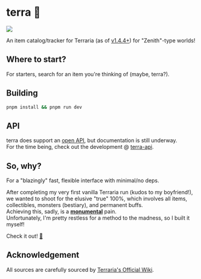 # terra 🌳
![](https://img.shields.io/github/actions/workflow/status/sweeneyngo/www/deploy-build.yml)

An item catalog/tracker for Terraria (as of [v1.4.4+](https://terraria.fandom.com/wiki/1.4.4.9)) for "Zenith"-type worlds!


## Where to start?
For starters, search for an item you're thinking of (maybe, terra?).

## Building
```bash
pnpm install && pnpm run dev 
```

## API
terra does support an [open API](https://terra-api.fly.dev), but documentation is still underway. \
For the time being, check out the development @ [terra-api](https://github.com/sweeneyngo/terra-api").

## So, why?

For a "blazingly" fast, flexible interface with minimal/no deps. 

After completing my very first vanilla Terraria run (kudos to my boyfriend!), \
we wanted to shoot for the elusive "true" 100%, which involves all items, collectibles, monsters (bestiary), and permanent buffs.\
Achieving this, sadly, is a [**monumental**](https://www.reddit.com/r/Terraria/comments/9bdva0/100_terraria_all_3862_obtainable_items_collected/) pain. \
Unfortunately, I'm pretty restless for a method to the madness, so I built it myself!

Check it out! [🔗](https://ifuxyl.dev)

## Acknowledgement
All sources are carefully sourced by [Terraria's Official Wiki](https://terraria.wiki.gg/).
